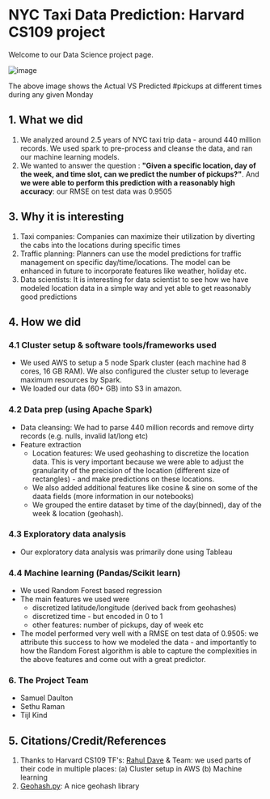 # NYC Taxi Data Prediction: Harvard CS109 project

Welcome to our Data Science project page. 

![image](https://github.com/sdaulton/TaxiPrediction/raw/master/images/Actual-Predicted.gif)

The above image shows the Actual VS Predicted #pickups at different times during any given Monday

## 1. What we did
1. We analyzed around 2.5 years of NYC taxi trip data - around 440 million records. We used spark to pre-process and cleanse the data, and ran our machine learning models. 
2. We wanted to answer the question : **"Given a specific location, day of the week, and time slot, can we  predict the number of pickups?"**. And **we were able to perform this prediction with a reasonably high accuracy**: our RMSE on test data was 0.9505

## 3. Why it is interesting
1. Taxi companies: Companies can maximize their utilization by diverting the cabs into the locations during specific times
2. Traffic planning: Planners can use the model predictions for traffic management on specific day/time/locations. The model can be enhanced in future to incorporate features like weather, holiday etc.
3. Data scientists: It is interesting for data scientist to see how we have modeled location data in a simple way and yet able to get reasonably good predictions

## 4. How we did

### 4.1 Cluster setup & software tools/frameworks used
* We used AWS to setup a 5 node Spark cluster (each machine had 8 cores, 16 GB RAM). We also configured the cluster setup to leverage maximum resources by Spark.
* We loaded our data (60+ GB) into S3 in amazon.

### 4.2 Data prep (using Apache Spark)
* Data cleansing: We had to parse 440 million records and remove dirty records (e.g. nulls, invalid lat/long etc)
* Feature extraction
  * Location features: We used geohashing to discretize the location data. This is very important because we were able to adjust the granularity of the precision of the location (different size of rectangles) - and make predictions on these locations.
  * We also added additional features like cosine & sine on some of the daata fields (more information in our notebooks)
  * We grouped the entire dataset by time of the day(binned), day of the week & location (geohash).

### 4.3 Exploratory data analysis
* Our exploratory data analysis was primarily done using Tableau

### 4.4 Machine learning (Pandas/Scikit learn)
* We used Random Forest based regression
* The main features we used were
  * discretized latitude/longitude (derived back from geohashes)
  * discretized time - but encoded in 0 to 1
  * other features: number of pickups, day of week etc
* The model performed very well with a RMSE on test data of 0.9505: we attribute this success to how we modeled the data - and importantly to how the Random Forest algorithm is able to capture the complexities in the above features and come out with a great predictor.

### 6. The Project Team
* Samuel Daulton
* Sethu Raman
* Tijl Kind


## 5. Citations/Credit/References
1. Thanks to Harvard CS109 TF's: [Rahul Dave](https://github.com/rahuldave) & Team: we used parts of their code in multiple places: (a) Cluster setup in AWS (b) Machine learning
2. [Geohash.py](https://github.com/hkwi/python-geohash): A nice geohash library
